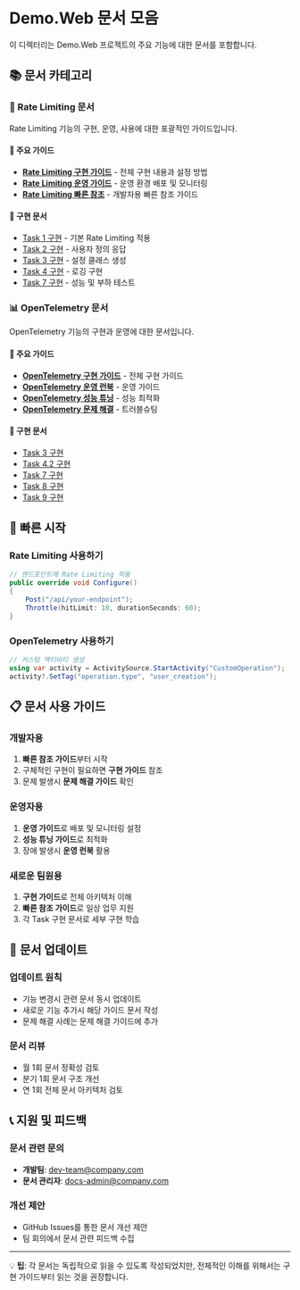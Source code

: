 # Demo.Web 문서 모음

이 디렉터리는 Demo.Web 프로젝트의 주요 기능에 대한 문서를 포함합니다.

## 📚 문서 카테고리

### 🚦 Rate Limiting 문서

Rate Limiting 기능의 구현, 운영, 사용에 대한 포괄적인 가이드입니다.

#### 📖 주요 가이드
- **[Rate Limiting 구현 가이드](Rate-Limiting-Implementation-Guide.md)** - 전체 구현 내용과 설정 방법
- **[Rate Limiting 운영 가이드](Rate-Limiting-Operational-Guide.md)** - 운영 환경 배포 및 모니터링
- **[Rate Limiting 빠른 참조](Rate-Limiting-Quick-Reference.md)** - 개발자용 빠른 참조 가이드

#### 🔧 구현 문서
- [Task 1 구현](Rate-Limiting-Task1-Implementation.md) - 기본 Rate Limiting 적용
- [Task 2 구현](Rate-Limiting-Task2-Implementation.md) - 사용자 정의 응답
- [Task 3 구현](Rate-Limiting-Task3-Implementation.md) - 설정 클래스 생성
- [Task 4 구현](Rate-Limiting-Task4-Implementation.md) - 로깅 구현
- [Task 7 구현](Rate-Limiting-Task7-Implementation.md) - 성능 및 부하 테스트

### 📊 OpenTelemetry 문서

OpenTelemetry 기능의 구현과 운영에 대한 문서입니다.

#### 📖 주요 가이드
- **[OpenTelemetry 구현 가이드](OpenTelemetry-Implementation-Guide.md)** - 전체 구현 가이드
- **[OpenTelemetry 운영 런북](OpenTelemetry-Operational-Runbook.md)** - 운영 가이드
- **[OpenTelemetry 성능 튜닝](OpenTelemetry-Performance-Tuning-Guide.md)** - 성능 최적화
- **[OpenTelemetry 문제 해결](OpenTelemetry-Troubleshooting-Guide.md)** - 트러블슈팅

#### 🔧 구현 문서
- [Task 3 구현](OpenTelemetry-Task3-Implementation.md)
- [Task 4.2 구현](OpenTelemetry-Task4.2-Implementation.md)
- [Task 7 구현](OpenTelemetry-Task7-Implementation.md)
- [Task 8 구현](OpenTelemetry-Task8-Implementation.md)
- [Task 9 구현](OpenTelemetry-Task9-Implementation.md)

## 🚀 빠른 시작

### Rate Limiting 사용하기
```csharp
// 엔드포인트에 Rate Limiting 적용
public override void Configure()
{
    Post("/api/your-endpoint");
    Throttle(hitLimit: 10, durationSeconds: 60);
}
```

### OpenTelemetry 사용하기
```csharp
// 커스텀 액티비티 생성
using var activity = ActivitySource.StartActivity("CustomOperation");
activity?.SetTag("operation.type", "user_creation");
```

## 📋 문서 사용 가이드

### 개발자용
1. **빠른 참조 가이드**부터 시작
2. 구체적인 구현이 필요하면 **구현 가이드** 참조
3. 문제 발생시 **문제 해결 가이드** 확인

### 운영자용
1. **운영 가이드**로 배포 및 모니터링 설정
2. **성능 튜닝 가이드**로 최적화
3. 장애 발생시 **운영 런북** 활용

### 새로운 팀원용
1. **구현 가이드**로 전체 아키텍처 이해
2. **빠른 참조 가이드**로 일상 업무 지원
3. 각 Task 구현 문서로 세부 구현 학습

## 🔄 문서 업데이트

### 업데이트 원칙
- 기능 변경시 관련 문서 동시 업데이트
- 새로운 기능 추가시 해당 가이드 문서 작성
- 문제 해결 사례는 문제 해결 가이드에 추가

### 문서 리뷰
- 월 1회 문서 정확성 검토
- 분기 1회 문서 구조 개선
- 연 1회 전체 문서 아키텍처 검토

## 📞 지원 및 피드백

### 문서 관련 문의
- **개발팀**: dev-team@company.com
- **문서 관리자**: docs-admin@company.com

### 개선 제안
- GitHub Issues를 통한 문서 개선 제안
- 팀 회의에서 문서 관련 피드백 수집

---

💡 **팁**: 각 문서는 독립적으로 읽을 수 있도록 작성되었지만, 전체적인 이해를 위해서는 구현 가이드부터 읽는 것을 권장합니다.